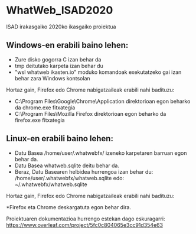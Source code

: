# WhatWeb_ISAD2020
ISAD irakasgaiko 2020ko ikasgaiko proiektua

## Windows-en erabili baino lehen:

* Zure disko gogorra C izan behar da
* tmp deitutako karpeta izan behar du
* "wsl whatweb ikasten.io" moduko komandoak exekutatzeko gai izan behar zara Windows kontsolan

Hortaz gain, Firefox edo Chrome nabigatzaileak erabili nahi badituzu:

* C:\Program Files\Google\Chrome\Application direktorioan egon beharko da chrome.exe fitxategia
* C:\Program Files\Mozilla Firefox direktorioan egon beharko da firefox.exe fitxategia

## Linux-en erabili baino lehen:
* Datu Basea /home/user/.whatwebfx/ izeneko karpetaren barruan egon behar da.
* Datu Basea whatweb.sqlite deitu behar da.
* Beraz, Datu Basearen helbidea hurrengoa izan behar du: /home/user/.whatwebfx/whatweb.sqlite
                                                    edo: ~/.whatwebfx/whatweb.sqlite

Hortaz gain, Firefox edo Chrome nabigatzaileak erabili nahi badituzu:

*Firefox eta Chrome deskargatuta egon behar dira.

Proiektuaren dokumentazioa hurrengo estekan dago eskuragarri:
https://www.overleaf.com/project/5fc0c804065e3cc91d354e63
